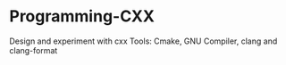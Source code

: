 # Programming-CXX
Design and experiment with cxx
Tools: Cmake, GNU Compiler, clang and clang-format

